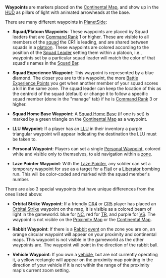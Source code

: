**Waypoints** are markers placed on the
[Continental Map](../etc/Continental_Map.md), and show up in the
[HUD](../etc/Heads-up_Display.md) as pillars of light with animated arrowheads
at the base.

There are many different waypoints in [PlanetSide](../etc/PlanetSide.md):

- **Squad/Platoon Waypoints**: These waypoints are placed by Squad leaders that
  are [Command Rank](Command_Rank.md) 1 or higher. These are visible to all
  members of the [squad](Squad.md) the CR1 is leading, and are shared between
  squads in a [platoon](Platoon.md). These waypoints are colored according to
  the position of the [Squad Leader](Squad_Leader.md) setting them within a
  platoon, i.e., waypoints set by a particular squad leader will match the color
  of that squad's names in the
  [Squad Bar](../etc/Heads-up_Display.md#Squad_Bar).

<!-- -->

- **Squad Experience Waypoint**: This waypoint is represented by a blue diamond.
  The closer you are to this waypoint, the more
  [Battle Experience Points](Battle_Experience_Points.md) you get when another
  member of your squad scores a kill in the same zone. The squad leader can keep
  the location of this as the centroid of the squad (default) or change it to
  follow a specific squad member (done in the "manage" tab) if he is
  [Command Rank](Command_Rank.md) 3 or higher.

<!-- -->

- **Squad Home Base Waypoint**: A [Squad Home Base](Squad_Home_Base.md) (if one
  is set) is marked by a green triangle on the
  [Continental Map](../etc/Continental_Map.md) as a waypoint.

<!-- -->

- **LLU Waypoint**: If a player has an [LLU](Lattice_Logic_Unit.md) in their
  inventory a purple triangular waypoint will appear indicating the destination
  the LLU must be taken to.

<!-- -->

- **Personal Waypoint**: Players can set a single
  [Personal Waypoint](Personal_Waypoint.md), colored white and visible only to
  themselves, to aid navigation within a [zone](Zone.md).

<!-- -->

- **Laze Pointer Waypoint**: With the
  [Laze Pointer](../weapons/Laze_Pointer.md), any soldier can set a temporary
  waypoint for use as a target for a [Flail](../vehicles/Flail.md) or a
  [Liberator](../vehicles/Liberator.md) bombing run. This will be color-coded
  and marked with the squad member's number.

<!--[category:Terminology](category:Terminology.md)-->

There are also 3 special waypoints that have unique differences from the ones
listed above:

- **Orbital Strike Waypoint**: If a friendly [CR4](Command_Rank.md) or
  [CR5](Command_Rank.md) player has placed an
  [Orbital Strike](../commands/Orbital_Strike.md) waypoint on the map, it is
  visible as a colored beam of light in the gameworld: blue for
  [NC](../etc/New_Conglomerate.md), red for [TR](../etc/Terran_Republic.md), and
  purple for [VS](../etc/Vanu_Sovereignty.md). The waypoint is not visible on
  the [Proximity Map](Proximity_Map.md) or the
  [Continental Map](../etc/Continental_Map.md).

<!-- -->

- **Rabbit Waypoint**: If there is a [Rabbit](Rabbit.md)
  [event](../etc/Events.md) on the zone you are on, an orange circular waypoint
  will appear on your proximity and continental maps. This waypoint is not
  visible in the gameworld as the other waypoints are. The waypoint will point
  in the direction of the rabbit ball.

<!-- -->

- **Vehicle Waypoint**: If you own a [vehicle](../vehicles/Vehicle.md), but are
  not currently operating it, a yellow rectangle will appear on the proximity
  map pointing in the direction of your vehicle if it is not within the range of
  the proximity map's current zoom setting.
